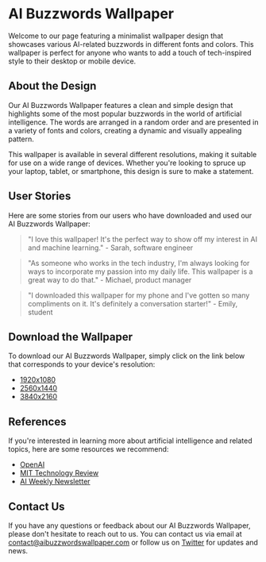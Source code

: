 <!--
Write me content for website with wallpaper which alt text is:

"A minimalist design featuring AI-related buzzwords in different fonts and colors"

The name/title of the page should not be 1:1 copy of the alt text but rather a real content of the website which is using this wallpaper.

- Use markdown format 
- Start with the heading
- The content should look like a real website 
- Include real sections like references, contact, user stories, etc. use things relevant to the page purpose.
- Feel free to use structure like headings, bullets, numbering, blockquotes, paragraphs, horizontal lines, etc.
- You can use formatting like bold or _italic_
- You can include UTF-8 emojis
- Links should be only #hash anchors (and you can refer to the document itself)
- Do not include images
-->

<!--font:"Inter" font.-->

# AI Buzzwords Wallpaper

Welcome to our page featuring a minimalist wallpaper design that showcases various AI-related buzzwords in different fonts and colors. This wallpaper is perfect for anyone who wants to add a touch of tech-inspired style to their desktop or mobile device.

## About the Design

Our AI Buzzwords Wallpaper features a clean and simple design that highlights some of the most popular buzzwords in the world of artificial intelligence. The words are arranged in a random order and are presented in a variety of fonts and colors, creating a dynamic and visually appealing pattern.

This wallpaper is available in several different resolutions, making it suitable for use on a wide range of devices. Whether you're looking to spruce up your laptop, tablet, or smartphone, this design is sure to make a statement.

## User Stories

Here are some stories from our users who have downloaded and used our AI Buzzwords Wallpaper:

> "I love this wallpaper! It's the perfect way to show off my interest in AI and machine learning." - Sarah, software engineer

> "As someone who works in the tech industry, I'm always looking for ways to incorporate my passion into my daily life. This wallpaper is a great way to do that." - Michael, product manager

> "I downloaded this wallpaper for my phone and I've gotten so many compliments on it. It's definitely a conversation starter!" - Emily, student

## Download the Wallpaper

To download our AI Buzzwords Wallpaper, simply click on the link below that corresponds to your device's resolution:

- [1920x1080](#1920x1080)
- [2560x1440](#2560x1440)
- [3840x2160](#3840x2160)

## References

If you're interested in learning more about artificial intelligence and related topics, here are some resources we recommend:

- [OpenAI](https://openai.com/)
- [MIT Technology Review](https://www.technologyreview.com/ai/)
- [AI Weekly Newsletter](https://aiweekly.co/)

## Contact Us

If you have any questions or feedback about our AI Buzzwords Wallpaper, please don't hesitate to reach out to us. You can contact us via email at [contact@aibuzzwordswallpaper.com](mailto:contact@aibuzzwordswallpaper.com) or follow us on [Twitter](https://twitter.com/aibuzzwallpaper) for updates and news.
